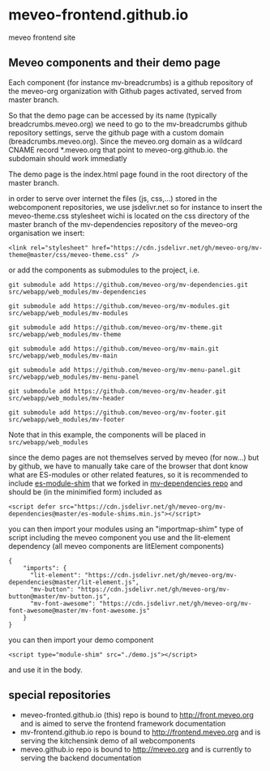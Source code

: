 # meveo-frontend.github.io
meveo frontend site


## Meveo components and their demo page
Each component (for instance mv-breadcrumbs) is a github repository of the meveo-org organization with Github pages activated, served from master branch.

So that the demo page can be accessed by its name (typically breadcrumbs.meveo.org) we need to go to the mv-breadcrumbs github repository settings, serve the github page with a custom domain (breadcrumbs.meveo.org). Since the meveo.org domain as a wildcard CNAME record *.meveo.org that point to meveo-org.github.io. the subdomain should work immediatly

The demo page is the index.html page found in the root directory of the master branch.

in order to serve over internet the files (js, css,...) stored in the webcomponent repositories, we use jsdelivr.net
so for instance to insert the meveo-theme.css stylesheet wichi is located on the css directory of the master branch of the mv-dependencies repository of the meveo-org organisation we insert:

    <link rel="stylesheet" href="https://cdn.jsdelivr.net/gh/meveo-org/mv-theme@master/css/meveo-theme.css" /> 
    
or add the components as submodules to the project, i.e.

    git submodule add https://github.com/meveo-org/mv-dependencies.git src/webapp/web_modules/mv-dependencies

    git submodule add https://github.com/meveo-org/mv-modules.git src/webapp/web_modules/mv-modules

    git submodule add https://github.com/meveo-org/mv-theme.git src/webapp/web_modules/mv-theme

    git submodule add https://github.com/meveo-org/mv-main.git src/webapp/web_modules/mv-main

    git submodule add https://github.com/meveo-org/mv-menu-panel.git src/webapp/web_modules/mv-menu-panel

    git submodule add https://github.com/meveo-org/mv-header.git src/webapp/web_modules/mv-header

    git submodule add https://github.com/meveo-org/mv-footer.git src/webapp/web_modules/mv-footer
    
Note that in this example, the components will be placed in `src/webapp/web_modules`

since the demo pages are not themselves served by meveo (for now...) but by github, we have to manually take care of the browser that dont know what are ES-modules or other related features, so it is recommended to include [es-module-shim](https://github.com/guybedford/es-module-shims) that we forked in [mv-dependencies repo](https://github.com/meveo-org/mv-dependencies/tree/master/es-module-shims) and should be (in the minimified form) included as

    <script defer src="https://cdn.jsdelivr.net/gh/meveo-org/mv-dependencies@master/es-module-shims.min.js"></script>

you can then import your modules using an "importmap-shim" type of script including the meveo component you use and the lit-element dependency (all meveo components are litElement components)

    {
        "imports": {
          "lit-element": "https://cdn.jsdelivr.net/gh/meveo-org/mv-dependencies@master/lit-element.js",
          "mv-button": "https://cdn.jsdelivr.net/gh/meveo-org/mv-button@master/mv-button.js",
          "mv-font-awesome": "https://cdn.jsdelivr.net/gh/meveo-org/mv-font-awesome@master/mv-font-awesome.js"
        }
    }

you can then import your demo component 
    
    <script type="module-shim" src="./demo.js"></script>

and use it in the body.

## special repositories
- meveo-fronted.github.io (this) repo is bound to http://front.meveo.org and is aimed to serve the frontend framework documentation
- mv-frontend.github.io repo is bound to http://frontend.meveo.org and is serving the kitchensink demo of all webcomponents
- meveo.github.io repo is bound to http://meveo.org and is currently to serving the backend documentation


